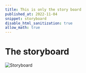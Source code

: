 ```yaml
---
title: This is only the story board
published_at: 2022-11-04
snippet: storyboard
disable_html_sanitization: true
allow_math: true
---
```


# The storyboard

![Storyboard](story_board/story_board.jpg)